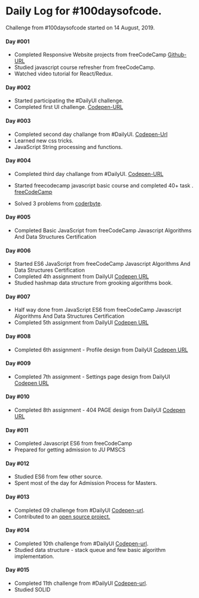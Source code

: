 # Daily Log for #100daysofcode.

Challenge from #100daysofcode started on 14 August, 2019.

#### Day #001

- Completed Responsive Website projects from freeCodeCamp [Github-URL](https://github.com/emon535/freeCodeCamp_responsive_web)
- Studied javascript course refresher from freeCodeCamp.
- Watched video tutorial for React/Redux.

#### Day #002

- Started participating the #DailyUI challenge.
- Completed first UI challenge. [Codepen-URL](https://codepen.io/emon535/pen/QWLNbrm)

#### Day #003

- Completed second day challange from #DailyUI. [Codepen-Url](https://codepen.io/emon535/pen/jONqLQV)
- Learned new css tricks.
- JavaScript String processing and functions.

#### Day #004

- Completed third day challange from #DailyUI. [Codepen-URL](https://codepen.io/emon535/full/yLBJYbw)
- Started freecodecamp javascript basic course and completed 40+ task . [freeCodeCamp](https://learn.freecodecamp.org/javascript-algorithms-and-data-structures/basic-javascript/use-bracket-notation-to-find-the-first-character-in-a-string)

- Solved 3 problems from [coderbyte](https://coderbyte.com/).

#### Day #005

- Completed Basic JavaScript from freeCodeCamp Javascript Algorithms And Data Structures Certification

#### Day #006

- Started ES6 JavaScript from freeCodeCamp Javascript Algorithms And Data Structures Certification
- Completed 4th assignment from DailyUI [ Codepen URL](https://codepen.io/emon535/pen/xxKEKra)
- Studied hashmap data structure from grooking algorithms book.

#### Day #007

- Half way done from JavaScript ES6 from freeCodeCamp Javascript Algorithms And Data Structures Certification
- Completed 5th assignment from DailyUI [ Codepen URL](https://codepen.io/emon535/pen/xxKEKra)

#### Day #008

- Completed 6th assignment - Profile design from DailyUI [ Codepen URL](https://codepen.io/emon535/pen/jONVYNv)

#### Day #009

- Completed 7th assignment - Settings page design from DailyUI [ Codepen URL](https://codepen.io/emon535/full/MWgbMPB)

#### Day #010

- Completed 8th assignment - 404 PAGE design from DailyUI [ Codepen URL](https://codepen.io/emon535/full/oNvBMLJ)

#### Day #011

- Completed Javascript ES6 from freeCodeCamp
- Prepared for getting admission to JU PMSCS

#### Day #012

- Studied ES6 from few other source.
- Spent most of the day for Admission Process for Masters.

#### Day #013

- Completed 09 challenge from #DailyUI [Codepen-url](https://codepen.io/emon535/full/wvwJjRm).
- Contributed to an [ open source project. ](https://github.com/open-source-developers/front-end)

#### Day #014

- Completed 10th challenge from #DailyUI [Codepen-url](https://codepen.io/emon535/full/bGbWBMz).
- Studied data structure - stack queue and few basic algorithm implementation.


#### Day #015

- Completed 11th challenge from #DailyUI [Codepen-url](https://codepen.io/emon535/full/bGbWBMz).
- Studied SOLID 

